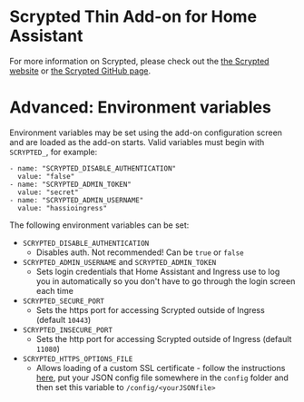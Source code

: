 # Scrypted Thin Add-on for Home Assistant

For more information on Scrypted, please check out the [the Scrypted website](https://scrypted.app) or [the Scrypted GitHub page](https://github.com/koush/scrypted).

# Advanced: Environment variables
Environment variables may be set using the add-on configuration screen and are loaded as the add-on starts. Valid variables must begin with `SCRYPTED_`, for example:

```
- name: "SCRYPTED_DISABLE_AUTHENTICATION"
  value: "false"
- name: "SCRYPTED_ADMIN_TOKEN"
  value: "secret"
- name: "SCRYPTED_ADMIN_USERNAME"
  value: "hassioingress"
```

The following environment variables can be set:
* `SCRYPTED_DISABLE_AUTHENTICATION`
  * Disables auth. Not recommended! Can be `true` or `false`
* `SCRYPTED_ADMIN_USERNAME` and `SCRYPTED_ADMIN_TOKEN`
  * Sets login credentials that Home Assistant and Ingress use to log you in automatically so you don't have to go through the login screen each time
* `SCRYPTED_SECURE_PORT`
  * Sets the https port for accessing Scrypted outside of Ingress (default `10443`)
* `SCRYPTED_INSECURE_PORT`
  * Sets the http port for accessing Scrypted outside of Ingress (default `11080`)
* `SCRYPTED_HTTPS_OPTIONS_FILE`
  * Allows loading of a custom SSL certificate - follow the instructions [here](https://github.com/koush/scrypted/wiki/Custom-SSL-Certificate), put your JSON config file somewhere in the `config` folder and then set this variable to `/config/<yourJSONfile>`